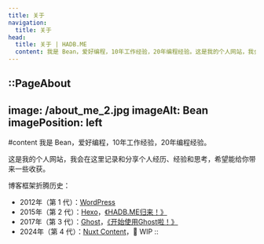 ```yaml
---
title: 关于
navigation:
  title: 关于
head:
  title: 关于 | HADB.ME
  content: 我是 Bean，爱好编程，10年工作经验，20年编程经验。这是我的个人网站，我会在这里记录和分享个人经历、经验和思考，希望能给你带来一些收获。
---
```


::PageAbout
---
image: /about_me_2.jpg
imageAlt: Bean
imagePosition: left
---

#content
我是 Bean，爱好编程，10年工作经验，20年编程经验。

这是我的个人网站，我会在这里记录和分享个人经历、经验和思考，希望能给你带来一些收获。

博客框架折腾历史：

- 2012年（第 1 代）：[WordPress](https://wordpress.org/)
- 2015年（第 2 代）：[Hexo](https://hexo.io/)，[《HADB.ME归来！》](https://hadb.me/hadb-me-back/)
- 2017年（第 3 代）：[Ghost](https://ghost.org/)，[《开始使用Ghost啦！》](https://hadb.me/using-ghost/)
- 2024年（第 4 代）：[Nuxt Content](https://content.nuxt.com/)，🚧 WIP
::

